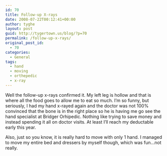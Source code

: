 ```yaml
---
id: 70
title: Follow-up X-rays
date: 2008-07-22T00:12:41+00:00
author: tyghe
layout: post
guid: http://tygertown.us/blog/?p=70
permalink: /follow-up-x-rays/
original_post_id:
  - 70
categories:
  - General
tags:
  - hand
  - moving
  - orthepedic
  - x-ray
---
```

Well the follow-up x-rays confirmed it. My left leg is hollow and that is where all the food goes to allow me to eat so much. I&#8217;m so funny, but seriously, I had my hand x-rayed again and the doctor was not 100% convinced that the bone is in the right place so he is having me go see the hand specialist at Bridger Orhipedic. Nothing like trying to save money and instead spending it all on doctor visits. At least I&#8217;ll reach my deductable early this year.

Also, just so you know, it is really hard to move with only 1 hand. I managed to move my entire bed and dressers by myself though, which was fun&#8230;not really.
